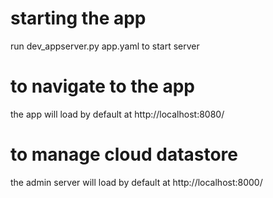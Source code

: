 # starting the app
run dev_appserver.py app.yaml to start server

# to navigate to the app
the app will load by default at http://localhost:8080/

# to manage cloud datastore
the admin server will load by default at http://localhost:8000/
